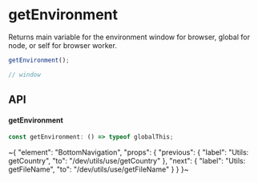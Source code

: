 
# getEnvironment

Returns main variable for the environment window for browser, global for node, or self for browser worker.

```ts
getEnvironment();

// window
```

## API

#### getEnvironment

```ts
const getEnvironment: () => typeof globalThis;
```


~{
  "element": "BottomNavigation",
  "props": {
    "previous": {
      "label": "Utils: getCountry",
      "to": "/dev/utils/use/getCountry"
    },
    "next": {
      "label": "Utils: getFileName",
      "to": "/dev/utils/use/getFileName"
    }
  }
}~
